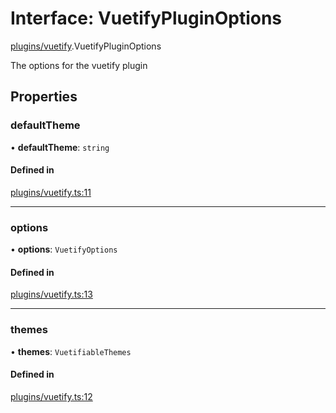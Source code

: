 # Interface: VuetifyPluginOptions

[plugins/vuetify](../modules/plugins_vuetify.md).VuetifyPluginOptions

The options for the vuetify plugin

## Properties

### <a id="defaulttheme" name="defaulttheme"></a> defaultTheme

• **defaultTheme**: `string`

#### Defined in

[plugins/vuetify.ts:11](https://github.com/jakguru/vueprint/blob/cb50a9e/plugins/vuetify.ts#L11)

___

### <a id="options" name="options"></a> options

• **options**: `VuetifyOptions`

#### Defined in

[plugins/vuetify.ts:13](https://github.com/jakguru/vueprint/blob/cb50a9e/plugins/vuetify.ts#L13)

___

### <a id="themes" name="themes"></a> themes

• **themes**: `VuetifiableThemes`

#### Defined in

[plugins/vuetify.ts:12](https://github.com/jakguru/vueprint/blob/cb50a9e/plugins/vuetify.ts#L12)
